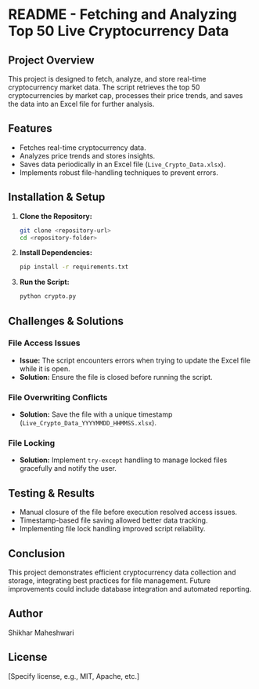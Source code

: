 # README - Fetching and Analyzing Top 50 Live Cryptocurrency Data

## Project Overview
This project is designed to fetch, analyze, and store real-time cryptocurrency market data. The script retrieves the top 50 cryptocurrencies by market cap, processes their price trends, and saves the data into an Excel file for further analysis.

## Features
- Fetches real-time cryptocurrency data.
- Analyzes price trends and stores insights.
- Saves data periodically in an Excel file (`Live_Crypto_Data.xlsx`).
- Implements robust file-handling techniques to prevent errors.

## Installation & Setup
1. **Clone the Repository:**
   ```sh
   git clone <repository-url>
   cd <repository-folder>
   ```
2. **Install Dependencies:**
   ```sh
   pip install -r requirements.txt
   ```
3. **Run the Script:**
   ```sh
   python crypto.py
   ```

## Challenges & Solutions
### File Access Issues
- **Issue:** The script encounters errors when trying to update the Excel file while it is open.
- **Solution:** Ensure the file is closed before running the script.

### File Overwriting Conflicts
- **Solution:** Save the file with a unique timestamp (`Live_Crypto_Data_YYYYMMDD_HHMMSS.xlsx`).

### File Locking
- **Solution:** Implement `try-except` handling to manage locked files gracefully and notify the user.

## Testing & Results
- Manual closure of the file before execution resolved access issues.
- Timestamp-based file saving allowed better data tracking.
- Implementing file lock handling improved script reliability.

## Conclusion
This project demonstrates efficient cryptocurrency data collection and storage, integrating best practices for file management. Future improvements could include database integration and automated reporting.

## Author
Shikhar Maheshwari

## License
[Specify license, e.g., MIT, Apache, etc.]

